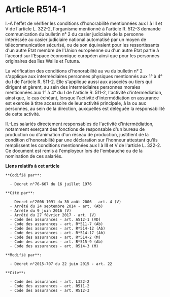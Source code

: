 # Article R514-1

I.-A l'effet de vérifier les conditions d'honorabilité mentionnées aux I à III et V de l'article L. 322-2, l'organisme
mentionné à l'article R. 512-3 demande communication du bulletin n° 2 du casier judiciaire de la personne intéréssée au
casier judiciaire national automatisé par un moyen de télécommunication sécurisé, ou de son équivalent pour les
ressortissants d'un autre Etat membre de l'Union européenne ou d'un autre Etat partie à l'accord sur l'Espace économique
européen ainsi que pour les personnes originaires des îles Wallis et Futuna. 

La vérification des conditions d'honorabilité au vu du bulletin n° 2 s'applique aux intermédiaires personnes physiques
mentionnés aux 1° à 4° du I de l'article R. 511-2. Elle s'applique aussi aux associés ou tiers qui dirigent et gèrent, au
sein des intermédiaires personnes morales mentionnées aux 1° à 4° du I de l'article R. 511-2, l'activité d'intermédiation,
ainsi que, le cas échéant, lorsque l'activité d'intermédiation en assurance est exercée à titre accessoire de leur activité
principale, à la ou aux personnes, au sein de la direction, auxquelles est déléguée la responsabilité de cette activité. 

II.-Les salariés directement responsables de l'activité d'intermédiation, notamment exerçant des fonctions de responsable
d'un bureau de production ou d'animation d'un réseau de production, justifient de la condition d'honorabilité par une
déclaration sur l'honneur attestant qu'ils remplissent les conditions mentionnées aux I à III et V de l'article L. 322-2. Ce
document est remis à l'employeur lors de l'embauche ou de la nomination de ces salariés.

**Liens relatifs à cet article**

	**Codifié par**:

	  - Décret n°76-667 du 16 juillet 1976

	**Cité par**:

	  - Décret n°2006-1091 du 30 août 2006 - art. 4 (V)
	  - Arrêté du 24 septembre 2014 - art. (Ab)
	  - Arrêté du 9 juin 2016 (V)
	  - Arrêté du 27 février 2017 - art. (V)
	  - Code des assurances - art. A512-1 (VD)
	  - Code des assurances - art. R*511-7 (Ab)
	  - Code des assurances - art. R*514-12 (Ab)
	  - Code des assurances - art. R*514-17 (Ab)
	  - Code des assurances - art. R*514-2 (M)
	  - Code des assurances - art. R*515-9 (Ab)
	  - Code des assurances - art. R514-3 (M)

	**Modifié par**:

	  - Décret n°2015-707 du 22 juin 2015 - art. 22

	**Cite**:

	  - Code des assurances - art. L322-2
	  - Code des assurances - art. R511-2
	  - Code des assurances - art. R512-3
